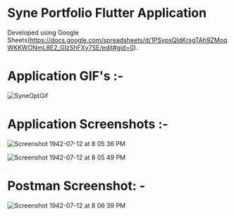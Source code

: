 # Syne Portfolio Flutter Application

Developed using Google Sheets(https://docs.google.com/spreadsheets/d/1PSvpxQIdKrsgTAh9ZMoqWKKWONmL8E2_GIzShFXy7SE/edit#gid=0).

# Application GIF's :-

![SyneOptGif](https://user-images.githubusercontent.com/25646373/95018533-fd94d400-067d-11eb-9e72-568b90b2a4fc.gif)

# Application Screenshots :-

![Screenshot 1942-07-12 at 8 05 36 PM](https://user-images.githubusercontent.com/25646373/95018421-4ef09380-067d-11eb-991f-4eeeaa3bc512.png)

![Screenshot 1942-07-12 at 8 05 49 PM](https://user-images.githubusercontent.com/25646373/95018422-51eb8400-067d-11eb-9966-62317f2565e4.png)


# Postman Screenshot: -

![Screenshot 1942-07-12 at 8 06 39 PM](https://user-images.githubusercontent.com/25646373/95018425-54e67480-067d-11eb-95ba-b9c1c264c5b8.png)
